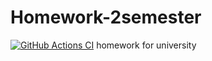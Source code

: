 # Homework-2semester
[![GitHub Actions CI](https://github.com/Sarapulov-Vas/Homework-2semester/tree/main/.github/workflows/ci.yml/badge.svg)](https://github.com/Sarapulov-Vas/Homework-2semester/tree/main/.github/workflows/ci.yml)
homework for university
